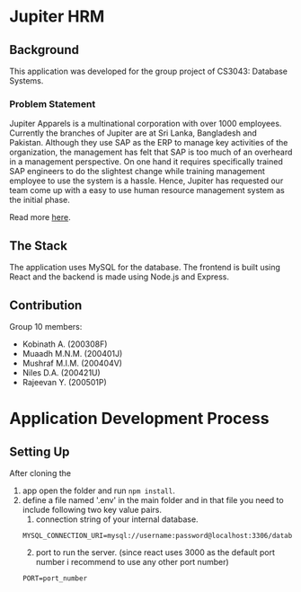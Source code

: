 # Jupiter HRM

## Background

This application was developed for the group project of CS3043: Database Systems.

### Problem Statement

Jupiter Apparels is a multinational corporation with over 1000 employees. Currently the branches of Jupiter are at Sri Lanka, Bangladesh and Pakistan. Although they use SAP as the ERP to manage key activities of the organization, the management has felt that SAP is too much of an overheard in a management perspective. On one hand it requires specifically trained SAP engineers to do the slightest change while training management employee to use the system is a hassle. Hence, Jupiter has requested our team come up with a easy to use human resource management system as the initial phase.

Read more [here](project-description.pdf).

## The Stack

The application uses MySQL for the database. The frontend is built using React and the backend is made using Node.js and Express.

## Contribution

Group 10 members:

- Kobinath A. (200308F)
- Muaadh M.N.M. (200401J)
- Mushraf M.I.M. (200404V)
- Niles D.A. (200421U)
- Rajeevan Y. (200501P)




# Application Development Process

## Setting Up

After cloning the 

1. app open the folder and run `npm install`.
2. define a file named '.env' in the main folder and in that file you need to include following two key value pairs.
    1. connection string of your internal database.
    ```
    MYSQL_CONNECTION_URI=mysql://username:password@localhost:3306/database_name
    ```
    2. port to run the server. (since react uses 3000 as the default port number i recommend to use any other port number)
    ```
    PORT=port_number
    ```